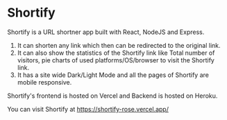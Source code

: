 # Shortify

Shortify is a URL shortner app built with React, NodeJS and Express.
1. It can shorten any link which then can be redirected to the original link.
2. It can also show the statistics of the Shortify link like Total number of visitors, pie charts of used platforms/OS/browser to visit the Shortify link.
3. It has a site wide Dark/Light Mode and all the pages of Shortify are mobile responsive.

Shortify's frontend is hosted on Vercel and Backend is hosted on Heroku. 

You can visit Shortify at https://shortify-rose.vercel.app/
